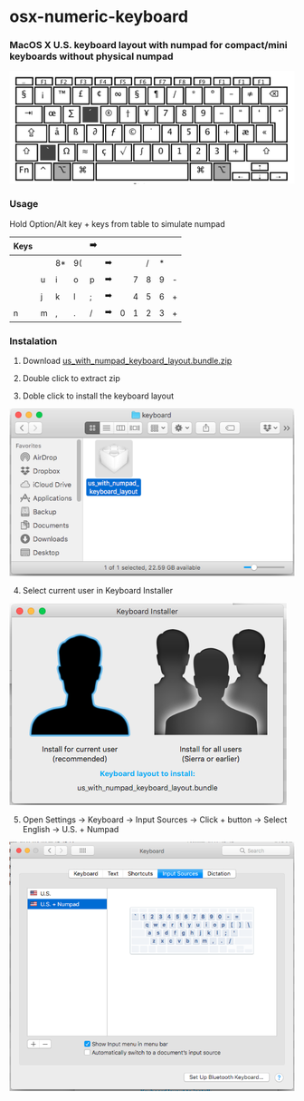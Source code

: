# osx-numeric-keyboard 
### MacOS X U.S. keyboard layout with numpad for compact/mini keyboards without physical numpad

[![](https://github.com/bgizdov/osx-numeric-keyboard/blob/main/preview.png?raw=true)](https://github.com/bgizdov/osx-numeric-keyboard/blob/main/preview.png?raw=true)

### Usage

Hold Option/Alt  key + keys from table to simulate numpad

| Keys |  |  |     |  ➡️  |   |   |  |   |  |  |
| ------------ | ------------ | ------------ | ------------ | ------------ | ------------ | ------------ | ------------ | ------------ | ------------ | ------------ |
|  | |  8* |9(  |     |  ➡️  |   | |/  | *  |   |
|  |  u | i  | o  | p  |  ➡️  | |7  | 8  | 9  | -  |
|  | j | k | l  |  ; | ➡️    | |4  | 5  | 6  | +  |
|  n | m  |,   |.|/   | ➡️  | 0  | 1  |  2 | 3  | + |

### Instalation
1. Download [us_with_numpad_keyboard_layout.bundle.zip](https://github.com/bgizdov/osx-numeric-keyboard/raw/main/us_with_numpad_keyboard_layout.bundle.zip "us_with_numpad_keyboard_layout.bundle.zip")

2. Double click to extract zip

3. Doble click to install the keyboard layout

[![](https://github.com/bgizdov/osx-numeric-keyboard/blob/main/install1.png?raw=true)](https://github.com/bgizdov/osx-numeric-keyboard/blob/main/install1.png?raw=true)

4. Select current user in Keyboard Installer

[![](https://github.com/bgizdov/osx-numeric-keyboard/blob/main/install2.png?raw=true)](https://github.com/bgizdov/osx-numeric-keyboard/blob/main/install2.png?raw=true)

5. Open Settings -> Keyboard -> Input Sources -> Click + button -> Select English -> U.S. + Numpad

[![](https://github.com/bgizdov/osx-numeric-keyboard/blob/main/install3.png?raw=true)](https://github.com/bgizdov/osx-numeric-keyboard/blob/main/install3.png?raw=true)
